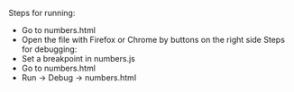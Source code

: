 Steps for running:
- Go to numbers.html
- Open the file with Firefox or Chrome by buttons on the right side
Steps for debugging:
- Set a breakpoint in numbers.js
- Go to numbers.html
- Run -> Debug -> numbers.html